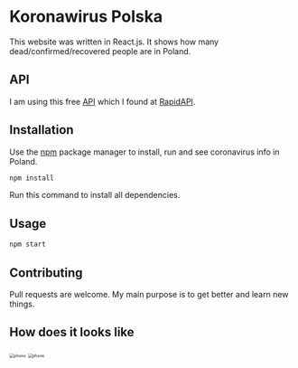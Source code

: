 # Koronawirus Polska

This website was written in React.js. It shows how many dead/confirmed/recovered people are in Poland.

## API
I am using this free [API](https://rapidapi.com/KishCom/api/covid-19-coronavirus-statistics) which I found at [RapidAPI](https://rapidapi.com/). 

## Installation

Use the [npm](https://nodejs.org/en/download/) package manager to install, run and see coronavirus info in Poland.

```bash
npm install
```
Run this command to install all dependencies.

## Usage

```bash
npm start
```

## Contributing
Pull requests are welcome. My main purpose is to get better and learn new things.

## How does it looks like

<img src="https://i.imgur.com/1QJBAbf.png" alt="phone" style="zoom:50%;" /> 

<img src="https://i.imgur.com/doAzztI.png" alt="phone" style="zoom:50%;" />

